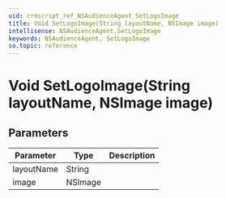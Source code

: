```yaml
---
uid: crmscript_ref_NSAudienceAgent_SetLogoImage
title: Void SetLogoImage(String layoutName, NSImage image)
intellisense: NSAudienceAgent.SetLogoImage
keywords: NSAudienceAgent, SetLogoImage
so.topic: reference
---
```


# Void SetLogoImage(String layoutName, NSImage image)

## Parameters

| Parameter | Type |Description |
|---|---|---|
| layoutName | String | |
| image | NSImage | |
